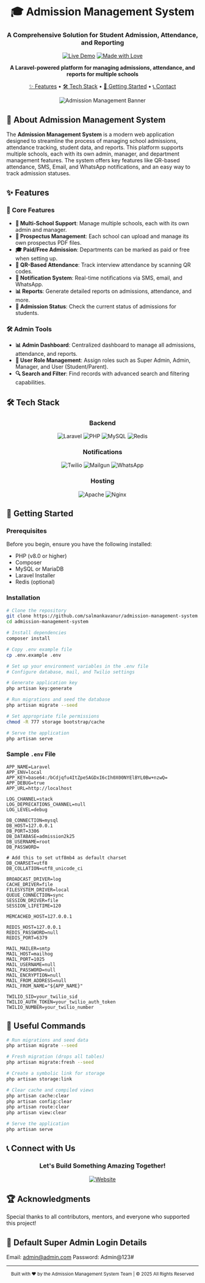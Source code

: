 <div align="center">

# 🎓 Admission Management System
### A Comprehensive Solution for Student Admission, Attendance, and Reporting

[![Live Demo](https://img.shields.io/badge/DEMO-Live%20Website-4285F4?style=for-the-badge&logo=google-chrome&logoColor=white)](https://admission.aicedu.in/)
[![Made with Love](https://img.shields.io/badge/Made%20with-♥-ff0000?style=for-the-badge)](https://admission.aicedu.in/)

**A Laravel-powered platform for managing admissions, attendance, and reports for multiple schools**

[✨ Features](#-features) • 
[🛠️ Tech Stack](#%EF%B8%8F-tech-stack) • 
[🚀 Getting Started](#-getting-started) • 
[📞 Contact](#-connect-with-us)

![Admission Management Banner](https://example.com/your-banner-image.png)

</div>

## 🌟 About Admission Management System

The **Admission Management System** is a modern web application designed to streamline the process of managing school admissions, attendance tracking, student data, and reports. This platform supports multiple schools, each with its own admin, manager, and department management features. The system offers key features like QR-based attendance, SMS, Email, and WhatsApp notifications, and an easy way to track admission statuses.

## ✨ Features

### 🎯 Core Features
- **📅 Multi-School Support**: Manage multiple schools, each with its own admin and manager.
- **📄 Prospectus Management**: Each school can upload and manage its own prospectus PDF files.
- **🎓 Paid/Free Admission**: Departments can be marked as paid or free when setting up.
- **🧾 QR-Based Attendance**: Track interview attendance by scanning QR codes.
- **🔔 Notification System**: Real-time notifications via SMS, email, and WhatsApp.
- **📊 Reports**: Generate detailed reports on admissions, attendance, and more.
- **📍 Admission Status**: Check the current status of admissions for students.

### 🛠️ Admin Tools
- **📊 Admin Dashboard**: Centralized dashboard to manage all admissions, attendance, and reports.
- **📝 User Role Management**: Assign roles such as Super Admin, Admin, Manager, and User (Student/Parent).
- **🔍 Search and Filter**: Find records with advanced search and filtering capabilities.

## 🛠️ Tech Stack

<div align="center">

### Backend
![Laravel](https://img.shields.io/badge/Laravel-FF2D20?style=for-the-badge&logo=laravel&logoColor=white)
![PHP](https://img.shields.io/badge/PHP-777BB4?style=for-the-badge&logo=php&logoColor=white)
![MySQL](https://img.shields.io/badge/MySQL-00618A?style=for-the-badge&logo=mysql&logoColor=white)
![Redis](https://img.shields.io/badge/Redis-DC382D?style=for-the-badge&logo=redis&logoColor=white)

### Notifications
![Twilio](https://img.shields.io/badge/Twilio-1D9BF0?style=for-the-badge&logo=twilio&logoColor=white)
![Mailgun](https://img.shields.io/badge/Mailgun-00C6B3?style=for-the-badge&logo=mailgun&logoColor=white)
![WhatsApp](https://img.shields.io/badge/WhatsApp-25D366?style=for-the-badge&logo=whatsapp&logoColor=white)

### Hosting
![Apache](https://img.shields.io/badge/Apache-FF5733?style=for-the-badge&logo=apache&logoColor=white)
![Nginx](https://img.shields.io/badge/Nginx-009639?style=for-the-badge&logo=nginx&logoColor=white)

</div>

## 🚀 Getting Started

### Prerequisites
Before you begin, ensure you have the following installed:
- PHP (v8.0 or higher)
- Composer
- MySQL or MariaDB
- Laravel Installer
- Redis (optional)

### Installation

```bash
# Clone the repository
git clone https://github.com/salmankavanur/admission-management-system.git
cd admission-management-system

# Install dependencies
composer install

# Copy .env example file
cp .env.example .env

# Set up your environment variables in the .env file
# Configure database, mail, and Twilio settings

# Generate application key
php artisan key:generate

# Run migrations and seed the database
php artisan migrate --seed

# Set appropriate file permissions
chmod -R 777 storage bootstrap/cache

# Serve the application
php artisan serve
```

### Sample `.env` File
```env
APP_NAME=Laravel
APP_ENV=local
APP_KEY=base64:/bCdjqfu4ItZpeSAGDxI6cIh0X00NYElBYL0Bw+nzwQ=
APP_DEBUG=true
APP_URL=http://localhost

LOG_CHANNEL=stack
LOG_DEPRECATIONS_CHANNEL=null
LOG_LEVEL=debug

DB_CONNECTION=mysql
DB_HOST=127.0.0.1
DB_PORT=3306
DB_DATABASE=admission2k25
DB_USERNAME=root
DB_PASSWORD=

# Add this to set utf8mb4 as default charset
DB_CHARSET=utf8
DB_COLLATION=utf8_unicode_ci

BROADCAST_DRIVER=log
CACHE_DRIVER=file
FILESYSTEM_DRIVER=local
QUEUE_CONNECTION=sync
SESSION_DRIVER=file
SESSION_LIFETIME=120

MEMCACHED_HOST=127.0.0.1

REDIS_HOST=127.0.0.1
REDIS_PASSWORD=null
REDIS_PORT=6379

MAIL_MAILER=smtp
MAIL_HOST=mailhog
MAIL_PORT=1025
MAIL_USERNAME=null
MAIL_PASSWORD=null
MAIL_ENCRYPTION=null
MAIL_FROM_ADDRESS=null
MAIL_FROM_NAME="${APP_NAME}"

TWILIO_SID=your_twilio_sid
TWILIO_AUTH_TOKEN=your_twilio_auth_token
TWILIO_NUMBER=your_twilio_number
```

## 🔧 Useful Commands

```bash
# Run migrations and seed data
php artisan migrate --seed

# Fresh migration (drops all tables)
php artisan migrate:fresh --seed

# Create a symbolic link for storage
php artisan storage:link

# Clear cache and compiled views
php artisan cache:clear
php artisan config:clear
php artisan route:clear
php artisan view:clear

# Serve the application
php artisan serve
```

## 📞 Connect with Us

<div align="center">

### Let's Build Something Amazing Together!

[![Website](https://img.shields.io/badge/Website-admission.aicedu.in-000000?style=for-the-badge&logo=vercel&logoColor=white)](https://admission.aicedu.in/)

</div>

## 🏆 Acknowledgments

Special thanks to all contributors, mentors, and everyone who supported this project!

## 🔑 Default Super Admin Login Details
Email: admin@admin.com
Password: Admin@123#

---
<div align="center">
<sub>Built with ♥️ by the Admission Management System Team | © 2025 All Rights Reserved</sub>

